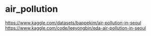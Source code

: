 # air_pollution

https://www.kaggle.com/datasets/bappekim/air-pollution-in-seoul
https://www.kaggle.com/code/leeyongbin/eda-air-pollution-in-seoul

